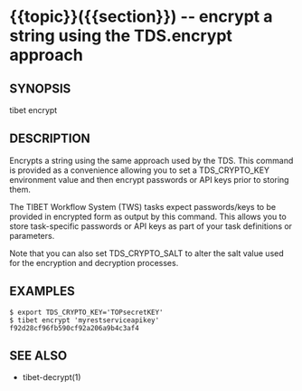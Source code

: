 {{topic}}({{section}}) -- encrypt a string using the TDS.encrypt approach
=============================================

## SYNOPSIS

tibet encrypt <string>

## DESCRIPTION

Encrypts a string using the same approach used by the TDS. This command is
provided as a convenience allowing you to set a TDS_CRYPTO_KEY environment value
and then encrypt passwords or API keys prior to storing them.

The TIBET Workflow System (TWS) tasks expect passwords/keys to be provided in
encrypted form as output by this command. This allows you to store task-specific
passwords or API keys as part of your task definitions or parameters.

Note that you can also set TDS_CRYPTO_SALT to alter the salt value used for the
encryption and decryption processes.

## EXAMPLES

    $ export TDS_CRYPTO_KEY='TOPsecretKEY'
    $ tibet encrypt 'myrestserviceapikey'
    f92d28cf96fb590cf92a206a9b4c3af4

## SEE ALSO

  * tibet-decrypt(1)
